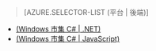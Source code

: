 > [AZURE.SELECTOR-LIST (平台 | 後端)]
- [(Windows 市集 C# | .NET)](/zh-tw/documentation/articles/mobile-services-dotnet-backend-windows-store-dotnet-aad-graph-info/)
- [(Windows 市集 C# | JavaScript)](/zh-tw/documentation/articles/mobile-services-javascript-backend-windows-store-dotnet-aad-graph-info/)

<!--HONumber=42-->
